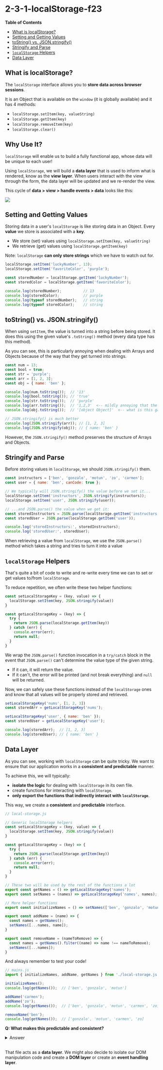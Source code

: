 # 2-3-1-localStorage-f23

**Table of Contents**
- [What is localStorage?](#what-is-localstorage)
- [Setting and Getting Values](#setting-and-getting-values)
- [toString() vs. JSON.stringify()](#tostring-vs-jsonstringify)
- [Stringify and Parse](#stringify-and-parse)
- [`localStorage` Helpers](#localstorage-helpers)
- [Data Layer](#data-layer)

## What is localStorage?

The `localStorage` interface allows you to **store data across browser sessions**. 

It is an Object that is available on the `window` (it is globally available) and it has 4 methods:

- `localStorage.setItem(key, valueString)`
- `localStorage.getItem(key)`
- `localStorage.removeItem(key)`
- `localStorage.clear()`

## Why Use It?

`localStorage` will enable us to build a fully functional app, whose data will be unique to each user!

Using `localStorage`, we will build a **data layer** that is used to inform what is rendered, know as the **view layer**. When users interact with the view through the form, the data layer will be updated and we re-render the view. 

This cycle of **data > view > handle events > data** looks like this:

![](data-layer-diagram.gif)


## Setting and Getting Values

Storing data in a user's `localStorage` is like storing data in an Object. Every **value** we store is associated with a **key**.

* We store (set) values using `localStorage.setItem(key, valueString)`
* We retrieve (get) values using `localStorage.getItem(key)`

Note: `localStorage` **can only store strings** which we have to watch out for.

```js
localStorage.setItem('luckyNumber', 13);
localStorage.setItem('favoriteColor', 'purple');

const storedNumber = localStorage.getItem('luckyNumber');
const storedColor = localStorage.getItem('favoriteColor');

console.log(storedNumber);          // 13
console.log(storedColor);           // purple
console.log(typeof storedNumber);   // string
console.log(typeof storedColor);    // string
```



## toString() vs. JSON.stringify()

When using `setItem`, the value is turned into a string before being stored. It does this using the given value's `.toString()` method (every data type has this method).

As you can see, this is particularly annoying when dealing with Arrays and Objects because of the way that they get turned into strings.

```js
const num = 13;
const bool = true;
const str = 'purple';
const arr = [1, 2, 3];
const obj = { name: 'ben' };

console.log(num.toString());  // '13'
console.log(bool.toString()); // 'true'
console.log(str.toString());  // 'purple'
console.log(arr.toString());  // '1,2,3'  <-- mildly annoying that the [] are gone
console.log(obj.toString());  // '[object Object]'  <-- what is this garbage??

// JSON.stringify() is much better
console.log(JSON.stringify(arr)); // [1, 2, 3]
console.log(JSON.stringify(obj)); // { name: 'ben' }
```

However, the `JSON.stringify()` method preserves the structure of Arrays and Objects.

## Stringify and Parse

Before storing values in `localStorage`, we should `JSON.stringify()` them.

```js
const instructors = ['ben', 'gonzalo', 'motun', 'zo', 'carmen'];
const user = { name: 'ben', canCode: true };

// We typically will JSON.stringify() the value before we set it... 
localStorage.setItem('instructors', JSON.stringify(instructors));
localStorage.setItem('user', JSON.stringify(user));

// ...and JSON.parse() the value when we get it:
const storedInstructors = JSON.parse(localStorage.getItem('instructors'));
const storedUser = JSON.parse(localStorage.getItem('user'));

console.log('storedInstructors:', storedInstructors);
console.log('storedUser:', storedUser);
```

When retrieving a value from `localStorage`, we use the `JSON.parse()` method which takes a string and tries to turn it into a value

## `localStorage` Helpers

That's quite a bit of code to write and re-write every time we can to set or get values to/from `localStorage`. 

To reduce repetition, we often write these two helper functions:

```js
const setLocalStorageKey = (key, value) => {
  localStorage.setItem(key, JSON.stringify(value))
}

const getLocalStorageKey = (key) => {
  try {
    return JSON.parse(localStorage.getItem(key))
  } catch (err) {
    console.error(err);
    return null;
  }
}
```

We wrap the `JSON.parse()` function invocation in a `try/catch` block in the event that `JSON.parse()` can't determine the value type of the given string.
* If it can, it will return the value.
* If it can't, the error will be printed (and not break everything) and `null` will be returned.

Now, we can safely use these functions instead of the `localStorage` ones and know that all values will be properly stored and retrieved.

```js
setLocalStorageKey('nums', [1, 2, 3])
const storedArr = getLocalStorageKey('nums');

setLocalStorageKey('user', { name: 'ben' });
const storedUser = getLocalStorageKey('user');

console.log(storedArr);  // [1, 2, 3]
console.log(storedUser); // { name: 'ben' }
```

## Data Layer

As you can see, working with `localStorage` can be quite tricky. We want to ensure that our application works in a **consistent and predictable** manner.

To achieve this, we will typically:
* **isolate the logic** for dealing with `localStorage` in its own file. 
* create functions for interacting with `localStorage`. 
* **only export the functions that indirectly interact with `localStorage`**. 

This way, we create a **consistent** and **predictable** interface.

```js
// local-storage.js

// Generic localStorage helpers
const setLocalStorageKey = (key, value) => {
  localStorage.setItem(key, JSON.stringify(value))
}

const getLocalStorageKey = (key) => {
  try {
    return JSON.parse(localStorage.getItem(key))
  } catch (err) {
    console.error(err);
    return null;
  }
}

// These two will be used by the rest of the functions a lot
export const getNames = () => getLocalStorageKey('names');
export const setNames = (names) => getLocalStorageKey('names', names);

// More helper functions
export const initializeNames = () => setNames(['ben', 'gonzalo', 'motun']);

export const addName = (name) => {
  const names = getNames();
  setNames([...names, name]);
}

export const removeName = (nameToRemove) => {
  const names = getNames().filter((name) => name !== nameToRemove);
  setNames([...names]);
}
```

And always remember to test your code!

```js
// mains.js
import { initializeNames, addName, getNames } from './local-storage.js';

initializeNames();
console.log(getNames());  // ['ben', 'gonzalo', 'motun']

addName('carmen');
addName('zo');
console.log(getNames());  // ['ben', 'gonzalo', 'motun', 'carmen', 'zo]

removeName('ben');
console.log(getNames());  // ['gonzalo', 'motun', 'carmen', 'zo]
```

**Q: What makes this predictable and consistent?**

<details><summary>Answer</summary>

This is predictable and consistent because
* we control what the user of these functions can do (set, get, initialize, add, remove)
* the caller of those exported functions doesn't directly interact with `localStorage`
* the exported functions handle the interaction with `localStorage`

Sure, we can interact with `localStorage` outside of this file too but we should avoid that if we want to maintain the predictable and consistent behavior.

</details><br>

That file acts as a **data layer**. We might also decide to isolate our DOM manipulation code and create a **DOM layer** or create an **event handling layer**.